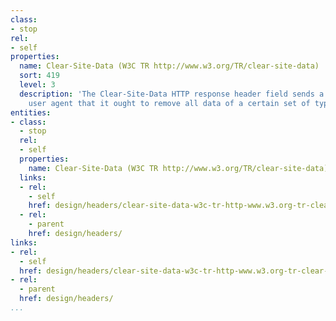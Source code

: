 ```yaml
---
class:
- stop
rel:
- self
properties:
  name: Clear-Site-Data (W3C TR http://www.w3.org/TR/clear-site-data)
  sort: 419
  level: 3
  description: 'The Clear-Site-Data HTTP response header field sends a signal to the
    user agent that it ought to remove all data of a certain set of types. '
entities:
- class:
  - stop
  rel:
  - self
  properties:
    name: Clear-Site-Data (W3C TR http://www.w3.org/TR/clear-site-data)
  links:
  - rel:
    - self
    href: design/headers/clear-site-data-w3c-tr-http-www.w3.org-tr-clear-site-data.md
  - rel:
    - parent
    href: design/headers/
links:
- rel:
  - self
  href: design/headers/clear-site-data-w3c-tr-http-www.w3.org-tr-clear-site-data.md
- rel:
  - parent
  href: design/headers/
...
```

